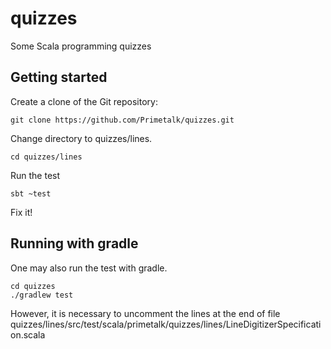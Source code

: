 # quizzes

Some Scala programming quizzes

## Getting started

Create a clone of the Git repository:

    git clone https://github.com/Primetalk/quizzes.git

Change directory to quizzes/lines.

    cd quizzes/lines

Run the test

    sbt ~test

Fix it!

## Running with gradle

One may also run the test with gradle.

    cd quizzes
    ./gradlew test

However, it is necessary to uncomment the lines at
the end of file quizzes/lines/src/test/scala/primetalk/quizzes/lines/LineDigitizerSpecification.scala
